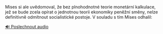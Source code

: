 
Mises si ale uvědomoval, že bez plnohodnotné teorie monetární kalkulace, jež se bude zcela opírat o jednotnou teorii ekonomiky peněžní směny, nelze definitivně odmítnout socialistické postoje. V souladu s tím Mises odhalil:

[🔊 Poslechnout audio](/data/7-paragraphs/audio/chapter_185/para_005-Mises-si-ale-uvdomoval-e-bez-plnohodnotn-teori.mp3)
